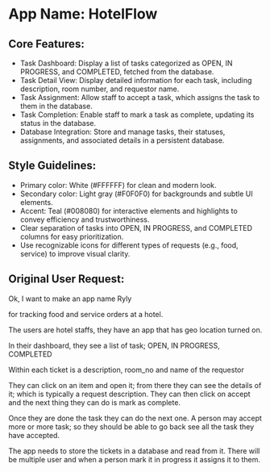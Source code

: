 # **App Name**: HotelFlow

## Core Features:

- Task Dashboard: Display a list of tasks categorized as OPEN, IN PROGRESS, and COMPLETED, fetched from the database.
- Task Detail View: Display detailed information for each task, including description, room number, and requestor name.
- Task Assignment: Allow staff to accept a task, which assigns the task to them in the database.
- Task Completion: Enable staff to mark a task as complete, updating its status in the database.
- Database Integration: Store and manage tasks, their statuses, assignments, and associated details in a persistent database.

## Style Guidelines:

- Primary color: White (#FFFFFF) for clean and modern look.
- Secondary color: Light gray (#F0F0F0) for backgrounds and subtle UI elements.
- Accent: Teal (#008080) for interactive elements and highlights to convey efficiency and trustworthiness.
- Clear separation of tasks into OPEN, IN PROGRESS, and COMPLETED columns for easy prioritization.
- Use recognizable icons for different types of requests (e.g., food, service) to improve visual clarity.

## Original User Request:
Ok, I want to make an app name Ryly

for tracking food and service orders at a hotel.

The users are hotel staffs, they have an app that has geo location turned on.

In their dashboard, they see a list of task; OPEN, IN PROGRESS, COMPLETED

Within each ticket is a description, room_no and name of the requestor

They can click on an item and open it; from there they can see the details of it; which is typically a request description. They can then click on accept and the next thing they can do is mark as complete.

Once they are done the task they can do the next one. A person may accept more or more task; so they should be able to go back see all the task they have accepted.

The app needs to store the tickets in a database and read from it. There will be multiple user and when a person mark it in progress it assigns it to them.
  